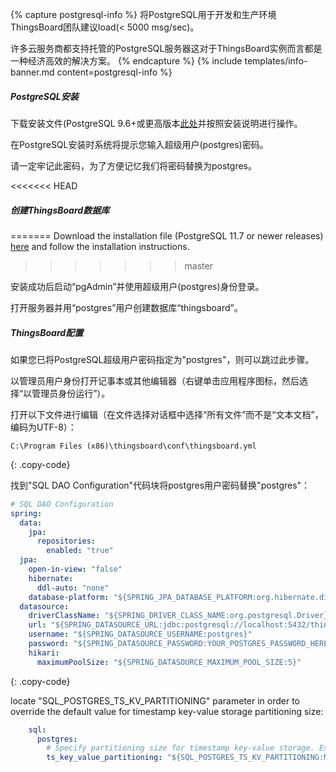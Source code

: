 {% capture postgresql-info %}
将PostgreSQL用于开发和生产环境ThingsBoard团队建议load(< 5000 msg/sec)。

许多云服务商都支持托管的PostgreSQL服务器这对于ThingsBoard实例而言都是一种经济高效的解决方案。
{% endcapture %}
{% include templates/info-banner.md content=postgresql-info %}

##### PostgreSQL安装

下载安装文件(PostgreSQL 9.6+或更高版本[此处](https://www.enterprisedb.com/downloads/postgres-postgresql-downloads#windows)并按照安装说明进行操作。

在PostgreSQL安装时系统将提示您输入超级用户(postgres)密码。

请一定牢记此密码，为了方便记忆我们将密码替换为postgres。

<<<<<<< HEAD
##### 创建ThingsBoard数据库
=======
Download the installation file (PostgreSQL 11.7 or newer releases) [here](https://www.enterprisedb.com/downloads/postgres-postgresql-downloads#windows) and follow the installation instructions.
>>>>>>> master

安装成功后启动“pgAdmin”并使用超级用户(postgres)身份登录。

打开服务器并用“postgres”用户创建数据库“thingsboard”。

##### ThingsBoard配置

如果您已将PostgreSQL超级用户密码指定为"postgres"，则可以跳过此步骤。

以管理员用户身份打开记事本或其他编辑器（右键单击应用程序图标，然后选择“以管理员身份运行”）。

打开以下文件进行编辑（在文件选择对话框中选择“所有文件”而不是“文本文档”，编码为UTF-8）：

```text 
C:\Program Files (x86)\thingsboard\conf\thingsboard.yml
``` 
{: .copy-code}


找到"SQL DAO Configuration"代码块将postgres用户密码替换"postgres"：

```yml
# SQL DAO Configuration
spring:
  data:
    jpa:
      repositories:
        enabled: "true"
  jpa:
    open-in-view: "false"
    hibernate:
      ddl-auto: "none"
    database-platform: "${SPRING_JPA_DATABASE_PLATFORM:org.hibernate.dialect.PostgreSQLDialect}"
  datasource:
    driverClassName: "${SPRING_DRIVER_CLASS_NAME:org.postgresql.Driver}"
    url: "${SPRING_DATASOURCE_URL:jdbc:postgresql://localhost:5432/thingsboard}"
    username: "${SPRING_DATASOURCE_USERNAME:postgres}"
    password: "${SPRING_DATASOURCE_PASSWORD:YOUR_POSTGRES_PASSWORD_HERE}"
    hikari:
      maximumPoolSize: "${SPRING_DATASOURCE_MAXIMUM_POOL_SIZE:5}"
``` 
{: .copy-code}

locate "SQL_POSTGRES_TS_KV_PARTITIONING" parameter in order to override the default value for timestamp key-value storage partitioning size:

```yml
    sql:
      postgres:
        # Specify partitioning size for timestamp key-value storage. Example: DAYS, MONTHS, YEARS, INDEFINITE.
        ts_key_value_partitioning: "${SQL_POSTGRES_TS_KV_PARTITIONING:MONTHS}"
```